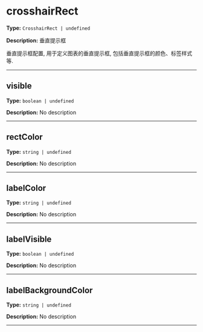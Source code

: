 # crosshairRect

**Type:** `CrosshairRect | undefined`

**Description:**
垂直提示框
  
  垂直提示框配置, 用于定义图表的垂直提示框, 包括垂直提示框的颜色、标签样式等.

---


## visible

**Type:** `boolean | undefined`

**Description:**
No description

---

## rectColor

**Type:** `string | undefined`

**Description:**
No description

---

## labelColor

**Type:** `string | undefined`

**Description:**
No description

---

## labelVisible

**Type:** `boolean | undefined`

**Description:**
No description

---

## labelBackgroundColor

**Type:** `string | undefined`

**Description:**
No description

---

